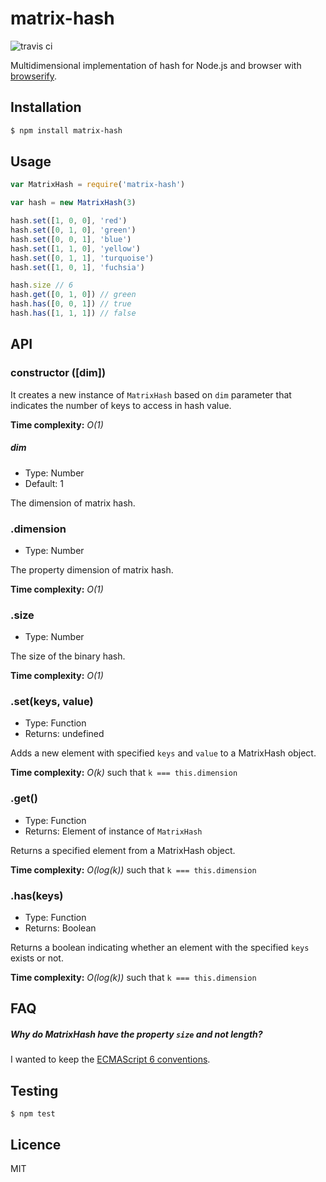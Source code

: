 # matrix-hash

![travis ci](https://travis-ci.org/xgbuils/matrix-hash.svg?branch=master)

Multidimensional implementation of hash for Node.js and browser with [browserify](http://browserify.org/).

## Installation

``` bash
$ npm install matrix-hash
```

## Usage

``` javascript
var MatrixHash = require('matrix-hash')

var hash = new MatrixHash(3)

hash.set([1, 0, 0], 'red')
hash.set([0, 1, 0], 'green')
hash.set([0, 0, 1], 'blue')
hash.set([1, 1, 0], 'yellow')
hash.set([0, 1, 1], 'turquoise')
hash.set([1, 0, 1], 'fuchsia')

hash.size // 6
hash.get([0, 1, 0]) // green
hash.has([0, 0, 1]) // true
hash.has([1, 1, 1]) // false

```

## API

### constructor ([dim])

It creates a new instance of `MatrixHash` based on `dim` parameter that indicates the number of keys to access in hash value.

**Time complexity:** *O(1)*

##### dim
- Type: Number
- Default: 1

The dimension of matrix hash.

### .dimension
- Type: Number

The property dimension of matrix hash.

**Time complexity:** *O(1)*


### .size
- Type: Number

The size of the binary hash.

**Time complexity:** *O(1)*

### .set(keys, value)
- Type: Function
- Returns: undefined

Adds a new element with specified `keys` and `value` to a MatrixHash object.

**Time complexity:** *O(k)* such that `k === this.dimension`

### .get()
- Type: Function
- Returns: Element of instance of `MatrixHash`

Returns a specified element from a MatrixHash object.

**Time complexity:** *O(log(k))* such that `k === this.dimension`

### .has(keys)
- Type: Function
- Returns: Boolean

Returns a boolean indicating whether an element with the specified `keys` exists or not.

**Time complexity:** *O(log(k))* such that `k === this.dimension`

## FAQ

##### Why do MatrixHash have the property `size` and not length?

I wanted to keep the [ECMAScript 6 conventions](http://exploringjs.com/es6/ch_maps-sets.html#leanpub-auto-why-do-maps-and-sets-have-the-property-size-and-not-length).

## Testing

```
$ npm test
```

## Licence

MIT